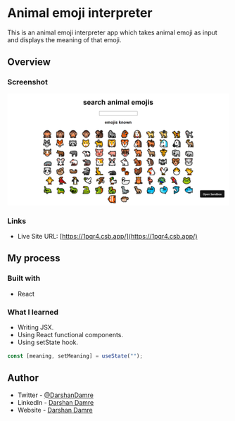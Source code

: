 # Animal emoji interpreter

This is an animal emoji interpreter app which takes animal emoji as input and displays the meaning of that emoji.

## Overview

### Screenshot

![live site screenshot](./screenshots/emoji-app.png)

### Links

- Live Site URL: [https://1pqr4.csb.app/](https://1pqr4.csb.app/)

## My process

### Built with

- React

### What I learned

- Writing JSX.
- Using React functional components.
- Using setState hook.

```js
const [meaning, setMeaning] = useState("");
```

## Author

- Twitter - [@DarshanDamre](https://twitter.com/DarshanDamre)
- LinkedIn - [Darshan Damre](https://www.linkedin.com/in/darshandamre/)
- Website - [Darshan Damre](https://darshandamre.netlify.app/)

